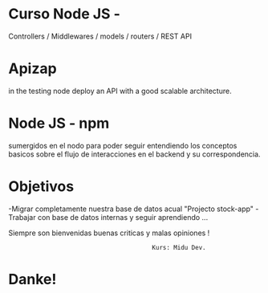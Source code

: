 # Curso Node JS - 
 Controllers / Middlewares / models / routers / REST API 

# Apizap
  in the testing node deploy an API with a good scalable architecture.

# Node JS - npm
  sumergidos en el nodo para poder seguir entendiendo los conceptos basicos
  sobre el flujo de interacciones en el backend y su correspondencia.

# Objetivos
 -Migrar completamente nuestra base de datos acual "Projecto stock-app"
 -Trabajar con base de datos internas y seguir aprendiendo ...
 
Siempre son bienvenidas buenas criticas y malas opiniones !


                                            Kurs: Midu Dev.
# Danke! 
